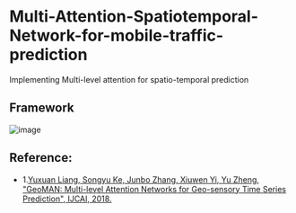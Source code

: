 # Multi-Attention-Spatiotemporal-Network-for-mobile-traffic-prediction
Implementing Multi-level attention for spatio-temporal prediction

## Framework

![image](https://github.com/Elliebababa/Multi-Attention-Spatiotemporal-Network-for-mobile-traffic-prediction/blob/master/MASTNN_Framework.png)


## Reference:

- 1.[Yuxuan Liang, Songyu Ke, Junbo Zhang, Xiuwen Yi, Yu Zheng, "GeoMAN: Multi-level Attention Networks for Geo-sensory Time Series Prediction", IJCAI, 2018.](https://www.ijcai.org/proceedings/2018/0476.pdf)
